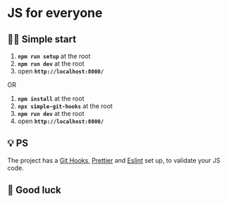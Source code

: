 # JS for everyone

## 🏃‍♂️ Simple start

1. **`npm run setup`** at the root
2. **`npm run dev`** at the root
3. open **`http://localhost:8000/`**

OR

1. **`npm install`** at the root
2. **`npx simple-git-hooks`** at the root
3. **`npm run dev`** at the root
4. open **`http://localhost:8000/`**

## 💡 PS

The project has a [Git Hooks](https://www.atlassian.com/git/tutorials/git-hooks), [Prettier](https://prettier.io/) and [Eslint](https://eslint.org/) set up, to validate your JS code.

## 🤞 Good luck
